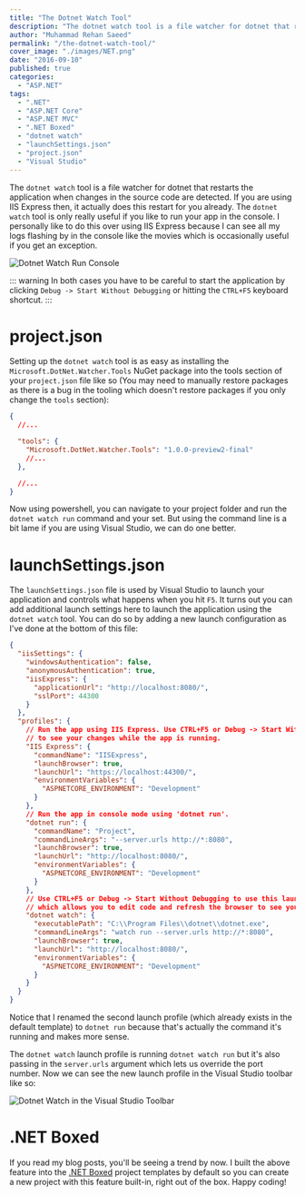 ```yaml
---
title: "The Dotnet Watch Tool"
description: "The dotnet watch tool is a file watcher for dotnet that restarts the application when changes in the source code are detected."
author: "Muhammad Rehan Saeed"
permalink: "/the-dotnet-watch-tool/"
cover_image: "./images/NET.png"
date: "2016-09-10"
published: true
categories:
  - "ASP.NET"
tags:
  - ".NET"
  - "ASP.NET Core"
  - "ASP.NET MVC"
  - ".NET Boxed"
  - "dotnet watch"
  - "launchSettings.json"
  - "project.json"
  - "Visual Studio"
---
```


The `dotnet watch` tool is a file watcher for dotnet that restarts the application when changes in the source code are detected. If you are using IIS Express then, it actually does this restart for you already. The `dotnet watch` tool is only really useful if you like to run your app in the console. I personally like to do this over using IIS Express because I can see all my logs flashing by in the console like the movies which is occasionally useful if you get an exception.

![Dotnet Watch Run Console](./images/Dotnet-Watch-Run-Console.png)

::: warning
In both cases you have to be careful to start the application by clicking `Debug -> Start Without Debugging` or hitting the `CTRL+F5` keyboard shortcut.
:::

# project.json

Setting up the `dotnet watch` tool is as easy as installing the `Microsoft.DotNet.Watcher.Tools` NuGet package into the tools section of your `project.json` file like so (You may need to manually restore packages as there is a bug in the tooling which doesn't restore packages if you only change the `tools` section):

```json
{
  //...

  "tools": {
    "Microsoft.DotNet.Watcher.Tools": "1.0.0-preview2-final"
    //...
  },

  //...
}
```

Now using powershell, you can navigate to your project folder and run the `dotnet watch run` command and your set. But using the command line is a bit lame if you are using Visual Studio, we can do one better.

# launchSettings.json

The `launchSettings.json` file is used by Visual Studio to launch your application and controls what happens when you hit `F5`. It turns out you can add additional launch settings here to launch the application using the `dotnet watch` tool. You can do so by adding a new launch configuration as I've done at the bottom of this file:

```json
{
  "iisSettings": {
    "windowsAuthentication": false,
    "anonymousAuthentication": true,
    "iisExpress": {
      "applicationUrl": "http://localhost:8080/",
      "sslPort": 44300
    }
  },
  "profiles": {
    // Run the app using IIS Express. Use CTRL+F5 or Debug -> Start Without Debugging to edit code and refresh the browser 
    // to see your changes while the app is running.
    "IIS Express": {
      "commandName": "IISExpress",
      "launchBrowser": true,
      "launchUrl": "https://localhost:44300/",
      "environmentVariables": {
        "ASPNETCORE_ENVIRONMENT": "Development"
      }
    },
    // Run the app in console mode using 'dotnet run'.
    "dotnet run": {
      "commandName": "Project",
      "commandLineArgs": "--server.urls http://*:8080",
      "launchBrowser": true,
      "launchUrl": "http://localhost:8080/",
      "environmentVariables": {
        "ASPNETCORE_ENVIRONMENT": "Development"
      }
    },
    // Use CTRL+F5 or Debug -> Start Without Debugging to use this launch profile. Launches the app using 'dotnet watch', 
    // which allows you to edit code and refresh the browser to see your changes while the app is running.
    "dotnet watch": {
      "executablePath": "C:\\Program Files\\dotnet\\dotnet.exe",
      "commandLineArgs": "watch run --server.urls http://*:8080",
      "launchBrowser": true,
      "launchUrl": "http://localhost:8080/",
      "environmentVariables": {
        "ASPNETCORE_ENVIRONMENT": "Development"
      }
    }
  }
}
```

Notice that I renamed the second launch profile (which already exists in the default template) to `dotnet run` because that's actually the command it's running and makes more sense.

The `dotnet watch` launch profile is running `dotnet watch run` but it's also passing in the `server.urls` argument which lets us override the port number. Now we can see the new launch profile in the Visual Studio toolbar like so:

![Dotnet Watch in the Visual Studio Toolbar](./images/Dotnet-Watch.png)

# .NET Boxed

If you read my blog posts, you'll be seeing a trend by now. I built the above feature into the [.NET Boxed](https://github.com/Dotnet-Boxed/Templates) project templates by default so you can create a new project with this feature built-in, right out of the box. Happy coding!
